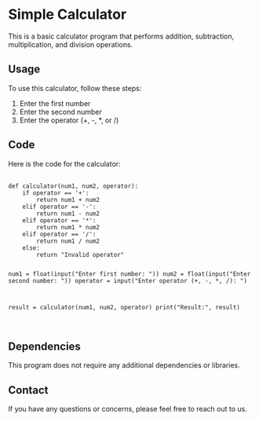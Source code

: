 

<!DOCTYPE html>
<html>

<body>
  <h1>Simple Calculator</h1>
  <p>This is a basic calculator program that performs addition, subtraction, multiplication, and division operations.</p>
  
  <h2>Usage</h2>
  <p>To use this calculator, follow these steps:</p>
  <ol>
    <li>Enter the first number</li>
    <li>Enter the second number</li>
    <li>Enter the operator (+, -, *, or /)</li>
  </ol>
  
  <h2>Code</h2>
  <p>Here is the code for the calculator:</p>
  <pre>
  <code>
def calculator(num1, num2, operator):
    if operator == '+':
        return num1 + num2
    elif operator == '-':
        return num1 - num2
    elif operator == '*':
        return num1 * num2  
    elif operator == '/':
        return num1 / num2
    else:
        return "Invalid operator"

num1 = float(input("Enter first number: "))
num2 = float(input("Enter second number: "))
operator = input("Enter operator (+, -, *, /): ")

result = calculator(num1, num2, operator)
print("Result:", result)
  </code>
  </pre>
  
  <h2>Dependencies</h2>
  <p>This program does not require any additional dependencies or libraries.</p>
  
  <h2>Contact</h2>
  <p>If you have any questions or concerns, please feel free to reach out to us.</p>
</body>
</html>
